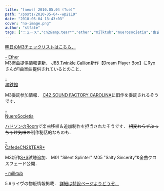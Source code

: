 ```yaml
---
title: "[news] 2010.05.04 (Tue)"
path: "/posts/2010-05-04--wp2119"
date: "2010-05-04 18:43:03"
cover: "no-image.png"
author: "stfate"
tags: ["ニュース","cn2&amp;tear*","ether","milktub","nuerosocietia","幽玄"]
---
```


<style type="text/css">
<!--
p {white-space: pre-wrap};
-->
</style>

<a href="http://stfate.net/music/20100502_000031" target="_blank">明日のM3チェックリストはこちら．</a>

<p style="margin-top:15px"></p>
<a  href="http://www.ether-music.com/news.html#46" target="_blank">- Ether</a>
<div >M3楽曲提供情報更新．
<a href="http://twinklecallion.com/single/2nd/" target="_blank">J88 Twinkle Callion</a>新作【Dream Player Box】にRyoさんが1曲楽曲提供されているとのこと．</div>

<a  href="http://kurogane-u.s341.xrea.com/" target="_blank">- 黒鉄館</a>
<div >M3委託参加情報．
<a href="http://carolina.web.infoseek.co.jp/" target="_blank">C42 SOUND FACTORY CAROLINA</a>に旧作を委託されるそうです．</div>

<a  href="http://nuerosocietia.com/Entry/65/" target="_blank">- NueroSocietia</a>
<div ><a href="http://www.hudson.co.jp/rooms/index.html" target="_blank">ハドソンのRoom</a>で楽曲移植＆追加制作を担当されたそうです．
<del datetime="2010-05-04T09:39:11+00:00">相変わらずぶっちゃけ気味の</del>制作秘話的なものも．</div>

<a  href="http://mure.sakura.ne.jp/cn2/ohanamibanzai.htm" target="_blank">- CafedeCN2&TEAR*</a>
<div >M3新作<a href="http://mure.sakura.ne.jp/ss/" target="_blank">S*S</a>試聴追加．
M01 "Silent Splinter" M05 "Salty Sincerity"&全曲クロスフェード公開．</div>

<a  href="http://www.milktub.com/" target="_blank">- milktub</a>
<div >5.9ライヴの物販情報掲載．
<a href="http://milktub.com/archive/1005_antiknock/index.html" target="_blank">詳細は特設ページよりどうぞ．</a></div>